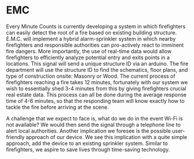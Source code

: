 # EMC
Every Minute Counts is currently developing a system in which firefighters can easily detect the root of a fire based on existing building structure. E.M.C. will implement a hybrid alarm-sprinkler system in which nearby firefighters and responsible authorities can pro-actively react to imminent fire dangers.  More importantly, the use of real-time data would allow firefighters to efficiently analyze potential entry and exits points in a locations. This signal will send a unique structure ID via an arduino. The fire department will use the structure ID to find the schematics, floor plans, and type of construction onsite: Masonry or Wood. The current process of firefighters reaching a fire takes 12 minutes, fortunately with our system we wish to essentially shed 3-4 minutes from this by giving firefighters crucial real estate data. This process can all be done during the average response time of 4-6 minutes, so that the responding team will know exactly how to tackle the fire before arriving at the scene.  

A challenge that we expect to face is,  what do we do in the event Wi-Fi is not available? We would then send the signal through a telephone line to alert local authorities. Another implication we foresee is the possible user-friendly approach of our device.  We see this implication with a quite simple approach, add the device to an existing sprinkler system.  Similar to firefighters, we aspire to save lives through time-saving technology.
